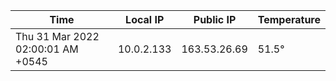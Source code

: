 | Time     | Local IP | Public IP | Temperature |
| ----------- | ----------- | ----------- | ----------- |
| Thu 31 Mar 2022 02:00:01 AM +0545      | 10.0.2.133     | 163.53.26.69  | 51.5° |
